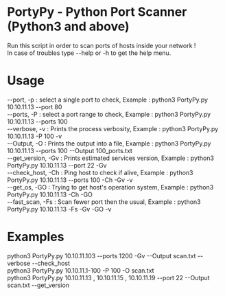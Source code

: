 # PortyPy - Python Port Scanner (Python3 and above)
 Run this script in order to scan ports of hosts inside your network !<br/>
 In case of troubles type --help or -h to get the help menu.

# Usage
--port, -p : select a single port to check, Example : python3 PortyPy.py 10.10.11.13 --port 80 <br/>
--ports, -P : select a port range to check, Example : python3 PortyPy.py 10.10.11.13 --ports 100 <br/>
--verbose, -v : Prints the process verbosity, Example : python3 PortyPy.py 10.10.11.13 -P 100 -v <br/>
--Output, -O : Prints the output into a file, Example : python3 PortyPy.py 10.10.11.13 --ports 100 --Output 100_ports.txt <br/>
--get_version, -Gv : Prints estimated services version, Example : python3 PortyPy.py 10.10.11.13 --port 22 -Gv <br/>
--check_host, -Ch : Ping host to check if alive, Example : python3 PortyPy.py 10.10.11.13 --ports 100 -Ch -Gv -v <br/>
--get_os, -GO : Trying to get host's operation system, Example : python3 PortyPy.py 10.10.11.13 -Ch -GO <br/>
--fast_scan, -Fs : Scan fewer port then the usual, Example : python3 PortyPy.py 10.10.11.13 -Fs -Gv -GO -v
 
 # Examples
 python3 PortyPy.py 10.10.11.103 --ports 1200 -Gv --Output scan.txt --verbose --check_host<br/>
 python3 PortyPy.py 10.10.11.1-100 -P 100 -O scan.txt<br/>
 python3 PortyPy.py 10.10.11.13 , 10.10.11.15 , 10.10.11.19 --port 22 --Output scan.txt --get_version
